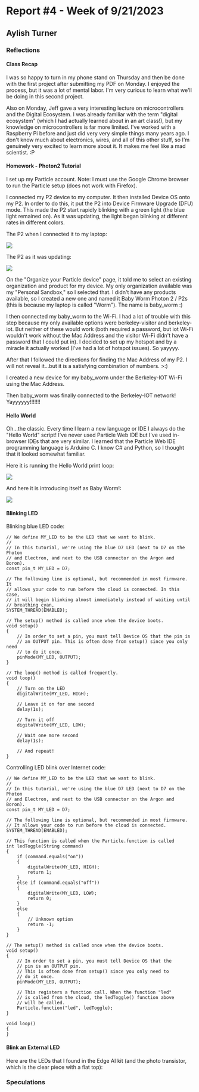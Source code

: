 # Report #4 - Week of 9/21/2023

## Aylish Turner

### Reflections

#### Class Recap

I was so happy to turn in my phone stand on Thursday and then be done with the first project after submitting my PDF on Monday. I enjoyed the process, but it was a lot of mental labor. I'm very curious to learn what we'll be doing in this second project.

Also on Monday, Jeff gave a very interesting lecture on microcontrollers and the Digital Ecosystem. I was already familiar with the term "digital ecosystem" (which I had actually learned about in an art class!), but my knowledge on microcontrollers is far more limited. I've worked with a Raspberry Pi before and just did very very simple things many years ago. I don't know much about electronics, wires, and all of this other stuff, so I'm genuinely very excited to learn more about it. It makes me feel like a mad scientist. :P

#### Homework - Photon2 Tutorial

I set up my Particle account. Note: I must use the Google Chrome browser to run the Particle setup (does not work with Firefox).

I connected my P2 device to my computer. It then installed Device OS onto my P2. In order to do this, it put the P2 into Device Firmware Upgrade (DFU) mode. This made the P2 start rapidly blinking with a green light (the blue light remained on). As it was updating, the light began blinking at different rates in different colors.

The P2 when I connected it to my laptop:

![](https://github.com/Berkeley-MDes/tdf-fa23-turnipboys/blob/main/weekly-reports/20230920_194419.jpg)

The P2 as it was updating:

![](https://github.com/Berkeley-MDes/tdf-fa23-turnipboys/blob/main/weekly-reports/20230920_194639.jpg)

On the "Organize your Particle device" page, it told me to select an existing organization and product for my device. My only organization available was my "Personal Sandbox," so I selected that. I didn't have any products available, so I created a new one and named it Baby Worm Photon 2 / P2s (this is because my laptop is called "Worm"). The name is baby_worm :)

I then connected my baby_worm to the Wi-Fi. I had a lot of trouble with this step because my only available options were berkeley-visitor and berkeley-iot. But neither of these would work (both required a password, but iot Wi-Fi wouldn't work without the Mac Address and the visitor Wi-Fi didn't have a password that I could put in). I decided to set up my hotspot and by a miracle it actually worked (I've had a lot of hotspot issues). So yayyyy.

After that I followed the directions for finding the Mac Address of my P2. I will not reveal it...but it is a satisfying combination of numbers. >:)

I created a new device for my baby_worm under the Berkeley-IOT Wi-Fi using the Mac Address.

Then baby_worm was finally connected to the Berkeley-IOT network! Yayyyyyy!!!!!!!

#### Hello World

Oh...the classic. Every time I learn a new language or IDE I always do the "Hello World" script! I've never used Particle Web IDE but I've used in-browser IDEs that are very similar. I learned that the Particle Web IDE programming language is Arduino C. I know C# and Python, so I thought that it looked somewhat familiar.

Here it is running the Hello World print loop:

![](https://github.com/Berkeley-MDes/tdf-fa23-turnipboys/blob/main/weekly-reports/helloWorld.PNG)

And here it is introducing itself as Baby Worm!:

![](https://github.com/Berkeley-MDes/tdf-fa23-turnipboys/blob/main/weekly-reports/babyWorm.PNG)

#### Blinking LED

Blinking blue LED code:
```
// We define MY_LED to be the LED that we want to blink.
//
// In this tutorial, we're using the blue D7 LED (next to D7 on the Photon
// and Electron, and next to the USB connector on the Argon and Boron).
const pin_t MY_LED = D7;

// The following line is optional, but recommended in most firmware. It
// allows your code to run before the cloud is connected. In this case,
// it will begin blinking almost immediately instead of waiting until
// breathing cyan,
SYSTEM_THREAD(ENABLED);

// The setup() method is called once when the device boots.
void setup()
{
	// In order to set a pin, you must tell Device OS that the pin is
	// an OUTPUT pin. This is often done from setup() since you only need
	// to do it once.
	pinMode(MY_LED, OUTPUT);
}

// The loop() method is called frequently.
void loop()
{
	// Turn on the LED
	digitalWrite(MY_LED, HIGH);

	// Leave it on for one second
	delay(1s);

	// Turn it off
	digitalWrite(MY_LED, LOW);

	// Wait one more second
	delay(1s);

	// And repeat!
}
```

Controlling LED blink over Internet code:
```
// We define MY_LED to be the LED that we want to blink.
//
// In this tutorial, we're using the blue D7 LED (next to D7 on the Photon
// and Electron, and next to the USB connector on the Argon and Boron).
const pin_t MY_LED = D7;

// The following line is optional, but recommended in most firmware.
// It allows your code to run before the cloud is connected.
SYSTEM_THREAD(ENABLED);

// This function is called when the Particle.function is called
int ledToggle(String command)
{
    if (command.equals("on"))
    {
        digitalWrite(MY_LED, HIGH);
        return 1;
    }
    else if (command.equals("off"))
    {
        digitalWrite(MY_LED, LOW);
        return 0;
    }
    else
    {
        // Unknown option
        return -1;
    }
}

// The setup() method is called once when the device boots.
void setup()
{
    // In order to set a pin, you must tell Device OS that the
    // pin is an OUTPUT pin.
    // This is often done from setup() since you only need to
    // do it once.
    pinMode(MY_LED, OUTPUT);

    // This registers a function call. When the function "led"
    // is called from the cloud, the ledToggle() function above
    // will be called.
    Particle.function("led", ledToggle);
}

void loop()
{
}
```
#### Blink an External LED

Here are the LEDs that I found in the Edge AI kit (and the photo transistor, which is the clear piece with a flat top):

### Speculations
